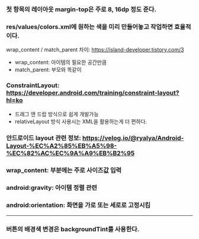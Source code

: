 ### 첫 항목의 레이아웃 margin-top은 주로 8, 16dp 정도 준다.

### res/values/colors.xml에 원하는 색을 미리 만들어놓고 작업하면 효율적이다.

wrap_content / match_parent 차이: https://island-developer.tistory.com/3
- wrap_content: 아이템의 필요한 공간만큼
- match_parent: 부모와 똑같이

### ConstraintLayout: https://developer.android.com/training/constraint-layout?hl=ko
- 드래그 앤 드랍 방식으로 쉽게 개발가능
- relativeLayout 방식 사용시는 XML을 활용하는게 더 편하다.

### 안드로이드 layout 관련 정보: https://velog.io/@ryalya/Android-Layout-%EC%A2%85%EB%A5%98-%EC%82%AC%EC%9A%A9%EB%B2%95

### wrap_content: 부분에는 주로 사이즈값 입력

### android:gravity: 아이템 정렬 관련

### android:orientation: 화면을 가로 또는 세로로 고정시킴


------------------------------------------------------------------------------------------------------------------------------------------------------------------------------------------------------------------

### 버튼의 배경색 변경은 backgroundTint를 사용한다.